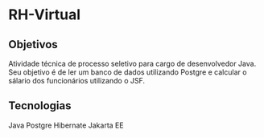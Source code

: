 
# RH-Virtual

## Objetivos
Atividade técnica de processo seletivo para cargo de desenvolvedor Java. Seu objetivo é de ler um banco de dados utilizando Postgre e calcular o sálario dos funcionários utilizando o JSF.

## Tecnologias
Java
Postgre
Hibernate
Jakarta EE
